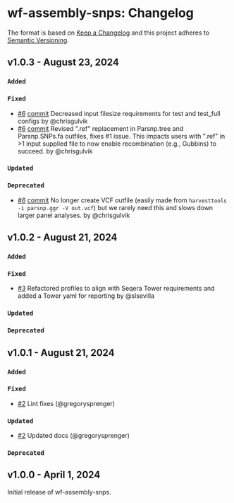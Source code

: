 # wf-assembly-snps: Changelog

The format is based on [Keep a Changelog](https://keepachangelog.com/en/1.0.0/)
and this project adheres to [Semantic Versioning](https://semver.org/spec/v2.0.0.html).

## v1.0.3 - August 23, 2024

### `Added`

### `Fixed`

- [#6](https://github.com/bacterial-genomics/wf-assembly-snps/pull/6) [commit](https://github.com/bacterial-genomics/wf-assembly-snps/commit/d741e2bdfd7158ff6f53009f47ee43572abf2d6d) Decreased input filesize requirements for test and test_full configs by @chrisgulvik
- [#6](https://github.com/bacterial-genomics/wf-assembly-snps/pull/6) [commit](https://github.com/bacterial-genomics/wf-assembly-snps/commit/8b280aebe36706436dc602ef3f09be6f8a02a0ff) Revised ".ref" replacement in Parsnp.tree and Parsnp.SNPs.fa outfiles, fixes #1 issue. This impacts users with ".ref" in >1 input supplied file to now enable recombination (e.g., Gubbins) to succeed. by @chrisgulvik

### `Updated`

### `Deprecated`
- [#6](https://github.com/bacterial-genomics/wf-assembly-snps/pull/6) [commit](https://github.com/bacterial-genomics/wf-assembly-snps/commit/44e0f25bd71bf2c1191bbcb133fc917ccf039281) No longer create VCF outfile (easily made from `harvesttools -i parsnp.ggr -V out.vcf`) but we rarely need this and slows down larger panel analyses. by @chrisgulvik

## v1.0.2 - August 21, 2024

### `Added`

### `Fixed`

- [#3](https://github.com/bacterial-genomics/wf-assembly-snps/pull/3) Refactored profiles to align with Seqera Tower requirements and added a Tower yaml for reporting by @slsevilla

### `Updated`

### `Deprecated`

## v1.0.1 - August 21, 2024

### `Added`

### `Fixed`

- [#2](https://github.com/bacterial-genomics/wf-assembly-snps/pull/2) Lint fixes (@gregorysprenger)

### `Updated`

- [#2](https://github.com/bacterial-genomics/wf-assembly-snps/pull/2) Updated docs (@gregorysprenger)

### `Deprecated`

## v1.0.0 - April 1, 2024

Initial release of wf-assembly-snps.
